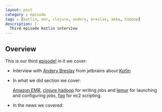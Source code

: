 ```yaml
---
layout: post
category : episode
tags : [kotlin, emr, clojure, andery, breslav, akka, hadoop]
description: |
  Third episode Kotlin interview
---
```


## Overview 

This is our third [episode!](http://dl.dropbox.com/u/116845/lambda-pod-3.mp3) in it we cover:

 * Interview with [Andery Breslav](http://devnet.jetbrains.com/people/abreslav;jsessionid=1887C0AA73178CF271699AE9328192DE) from jetbrains about [Kotlin](http://confluence.jetbrains.net/display/Kotlin/Welcome)

 * In what we did section we cover: 

    [Amazon EMR](http://aws.amazon.com/elasticmapreduce/), [clojure hadoop](https://github.com/alexott/clojure-hadoop) for writing jobs and [lemur](https://github.com/TheClimateCorporation/lemur) for launching and configuring jobs, [fog](http://fog.io/1.4.0/index.html) for ec2 scripting.

 * In the news we covered: 

